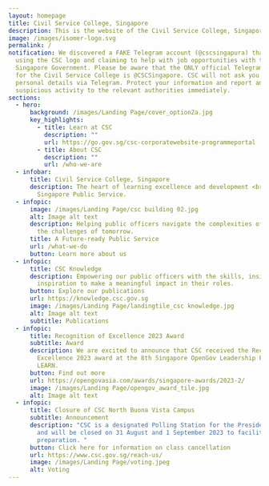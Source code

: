 ```yaml
---
layout: homepage
title: Civil Service College, Singapore
description: This is the website of the Civil Service College, Singapore.
image: /images/isomer-logo.svg
permalink: /
notification: We discovered a FAKE Telegram account (@cscsingapura) that is
  using the CSC logo and claiming to help with job opportunities with the
  Singapore Government. Please be aware that the ONLY official Telegram account
  for the Civil Service College is @CSCSingapore. CSC will not ask you for any
  personal details via Telegram. Protect your information and report any
  suspicious activity to the relevant authorities immediately.
sections:
  - hero:
      background: /images/Landing Page/cover_option2a.jpg
      key_highlights:
        - title: Learn at CSC
          description: ""
          url: https://go.gov.sg/csc-corporatewebsite-programmeportal
        - title: About CSC
          description: ""
          url: /who-we-are
  - infobar:
      title: Civil Service College, Singapore
      description: The heart of learning excellence and development <br> for the
        Singapore Public Service.
  - infopic:
      image: /images/Landing Page/csc building 02.jpg
      alt: Image alt text
      description: Helping public officers navigate the complexities of today and face
        the challenges of tomorrow.
      title: A Future-ready Public Service
      url: /what-we-do
      button: Learn more about us
  - infopic:
      title: CSC Knowledge
      description: Empowering our public officers with the skills, insights and
        inspiration to make a meaningful impact in their roles.
      button: Explore our publications
      url: https://knowledge.csc.gov.sg
      image: /images/Landing Page/landingtile_csc knowledge.jpg
      alt: Image alt text
      subtitle: Publications
  - infopic:
      title: Recognition of Excellence 2023 Award
      subtitle: Award
      description: We are excited to announce that CSC received the Recognition of
        Excellence 2023 award at the 8th Singapore OpenGov Leadership Forum for
        LEARN.
      button: Find out more
      url: https://opengovasia.com/awards/singapore-awards/2023-2/
      image: /images/Landing Page/opengov_award_tile.jpg
      alt: Image alt text
  - infopic:
      title: Closure of CSC North Buona Vista Campus
      subtitle: Announcement
      description: "CSC is a designated Polling Station for the Presidential Election
        and will be closed on 31 August and 1 September 2023 to facilitate site
        preparation. "
      button: Click here for information on class cancellation
      url: https://www.csc.gov.sg/reach-us/
      image: /images/Landing Page/voting.jpeg
      alt: Voting
---
```

